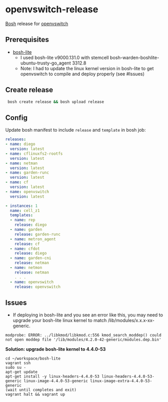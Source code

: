 # openvswitch-release
[Bosh](https://bosh.io) release for [openvswitch](https://github.com/openvswitch/ovs)

## Prerequisites
- [bosh-lite](https://github.com/cloudfoundry/bosh-lite)
  - I used bosh-lite v9000.131.0 with stemcell bosh-warden-boshlite-ubuntu-trusty-go_agent 3312.8
  - Note: I had to update the linux kernel version in bosh-lite to get openvswitch to compile and deploy properly (see #Issues)

## Create release
```sh
 bosh create release && bosh upload release
```

## Config
Update bosh manifest to include `release` and `template` in bosh job:
```yaml
releases:
- name: diego
  version: latest
- name: cflinuxfs2-rootfs
  version: latest
- name: netman
  version: latest
- name: garden-runc
  version: latest
- name: cf
  version: latest
- name: openvswitch
  version: latest
```
```yaml
- instances: 1
  name: cell_z1
  templates:
  - name: rep
    release: diego
  - name: garden
    release: garden-runc
  - name: metron_agent
    release: cf
  - name: cfdot
    release: diego
  - name: garden-cni
    release: netman
  - name: netmon
    release: netman
    . . .
  - name: openvswitch
    release: openvswitch
```

## Issues
- If deploying in bosh-lite and you see an error like this, you may need to upgrade your bosh-lite linux kernel to match /lib/modules/x.x.x-xx-generic.
```
modprobe: ERROR: ../libkmod/libkmod.c:556 kmod_search_moddep() could not open moddep file '/lib/modules/4.2.0-42-generic/modules.dep.bin'
```
**Solution: upgrade bosh-lite kernel to 4.4.0-53**
```
cd ~/workspace/bosh-lite
vagrant ssh
sudo su -
apt-get update
apt-get install -y linux-headers-4.4.0-53 linux-headers-4.4.0-53-generic linux-image-4.4.0-53-generic linux-image-extra-4.4.0-53-generic
(wait until completes and exit)
vagrant halt && vagrant up
```

